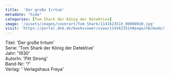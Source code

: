 ```yaml
---
title:  'Der große Irrtum'
metadate: "hide"
categories: [Tom Shark der König der Detektive]
image: '/assets/images/coverart/Tom Shark/114162351X_00000010.jpg'
visit: 'https://portal.dnb.de/bookviewer/view/114162351X#page/n0/mode/2up'
---
```

Titel: 'Der große Irrtum' <br>
Serie: 'Tom Shark der König der Detektive' <br>
Jahr: '1930' <br>
AutorIn: 'Pitt Strong' <br>
Band-Nr: '?' <br>
Verlag: ' Verlagshaus Freya'
